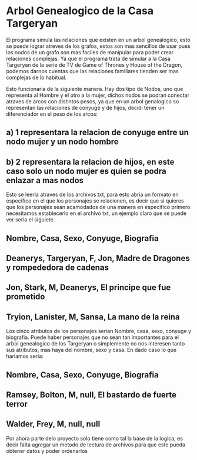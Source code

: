 
# Arbol Genealogico de la Casa Targeryan

El programa simula las relaciones que existen en un arbol genealogico, esto se puede lograr atreves de los grafos, estos son mas sencillos de usar pues los nodos de un grafo son mas faciles de manipular para poder crear relaciones complejas. Ya que el programa trata de simular a la Casa Targeryan de la serie de TV de Game of Thrones y House of the Dragon, podemos darnos cuentas que las relaciones familiares tienden ser mas complejas de lo habitual.

Esto funcionaria de la siguiente manera.
Hay dos tipo de Nodos, uno que representa al Hombre y el otro a la mujer, dichos nodos se podran conectar atraves de arcos con distintos pesos, ya que en un arbol genalogico so representan las relaciones de conyuge y de hijos, decidi tener un diferenciador en el peso de los arcos: 

## a) 1 representara la relacion de conyuge entre un nodo mujer y un nodo hombre
## b) 2 representara la relacion de hijos, en este caso solo un nodo mujer es quien se podra enlazar a mas nodos

Esto se leeria atraves de los archivos txt, para esto abria un formato en especifico en el que los personajes se relacionen, es decir que si quieres que los personajes sean acamodados de una manera en especifico primero necesitamos establecerlo en el archivo txt, un ejemplo claro que se puede ver seria  el siguiete. 

## Nombre, Casa, Sexo, Conyuge, Biografia
## Deanerys, Targeryan, F, Jon, Madre de Dragones y rompededora de cadenas
## Jon, Stark, M, Deanerys, El principe que fue prometido
## Tryion, Lanister, M, Sansa, La mano de la reina

Los cinco atributos de los personajes serian Nombre, casa, sexo, conyuge y biografia. Puede haber personajes que no sean tan importantes para el arbol genealogico de los Targeryan o simplemente no nos interesen tanto sus atributos, mas haya del nombre, sexo y casa. En dado caso lo que hariamos seria:

## Nombre, Casa, Sexo, Conyuge, Biografia
## Ramsey, Bolton, M, null, El bastardo de fuerte terror
## Walder, Frey, M, null, null

Por ahora parte delo proyecto solo tiene como tal la base de la logica, es decir falta agregar un metodo de lectura de archivos para que este pueda obtener datos y poder ordenarlos